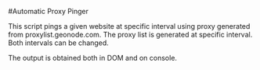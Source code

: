 #Automatic Proxy Pinger

This script pings a given website at specific interval using proxy generated from proxylist.geonode.com. The proxy list is generated at specific interval.
Both intervals can be changed.

The output is obtained both in DOM and on console.
